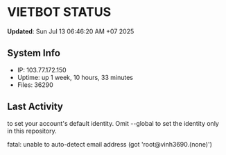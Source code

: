 # VIETBOT STATUS
**Updated**: Sun Jul 13 06:46:20 AM +07 2025

## System Info
- IP: 103.77.172.150
- Uptime: up 1 week, 10 hours, 33 minutes
- Files: 36290

## Last Activity

to set your account's default identity.
Omit --global to set the identity only in this repository.

fatal: unable to auto-detect email address (got 'root@vinh3690.(none)')

